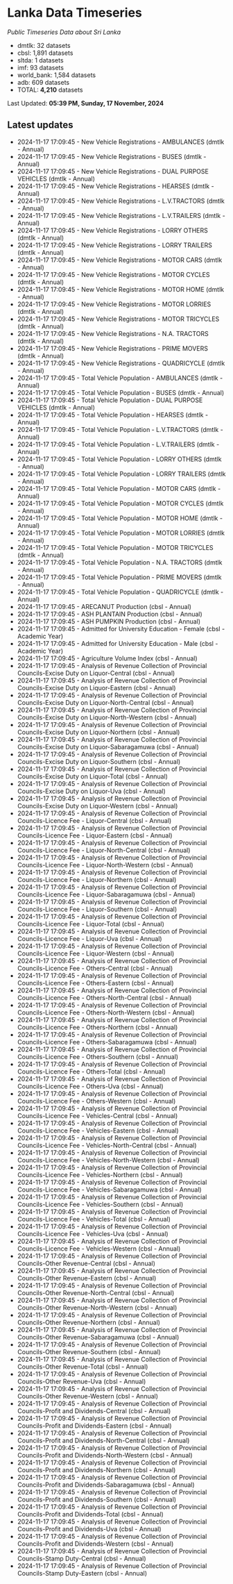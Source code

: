 # Lanka Data Timeseries
*Public Timeseries Data about Sri Lanka*

* dmtlk: 32 datasets
* cbsl: 1,891 datasets
* sltda: 1 datasets
* imf: 93 datasets
* world_bank: 1,584 datasets
* adb: 609 datasets
* TOTAL: **4,210** datasets

Last Updated: **05:39 PM, Sunday, 17 November, 2024**

## Latest updates

* 2024-11-17 17:09:45 - New Vehicle Registrations - AMBULANCES (dmtlk - Annual)
* 2024-11-17 17:09:45 - New Vehicle Registrations - BUSES (dmtlk - Annual)
* 2024-11-17 17:09:45 - New Vehicle Registrations - DUAL PURPOSE VEHICLES (dmtlk - Annual)
* 2024-11-17 17:09:45 - New Vehicle Registrations - HEARSES (dmtlk - Annual)
* 2024-11-17 17:09:45 - New Vehicle Registrations - L.V.TRACTORS (dmtlk - Annual)
* 2024-11-17 17:09:45 - New Vehicle Registrations - L.V.TRAILERS (dmtlk - Annual)
* 2024-11-17 17:09:45 - New Vehicle Registrations - LORRY OTHERS (dmtlk - Annual)
* 2024-11-17 17:09:45 - New Vehicle Registrations - LORRY TRAILERS (dmtlk - Annual)
* 2024-11-17 17:09:45 - New Vehicle Registrations - MOTOR CARS (dmtlk - Annual)
* 2024-11-17 17:09:45 - New Vehicle Registrations - MOTOR CYCLES (dmtlk - Annual)
* 2024-11-17 17:09:45 - New Vehicle Registrations - MOTOR HOME (dmtlk - Annual)
* 2024-11-17 17:09:45 - New Vehicle Registrations - MOTOR LORRIES (dmtlk - Annual)
* 2024-11-17 17:09:45 - New Vehicle Registrations - MOTOR TRICYCLES (dmtlk - Annual)
* 2024-11-17 17:09:45 - New Vehicle Registrations - N.A. TRACTORS (dmtlk - Annual)
* 2024-11-17 17:09:45 - New Vehicle Registrations - PRIME MOVERS (dmtlk - Annual)
* 2024-11-17 17:09:45 - New Vehicle Registrations - QUADRICYCLE (dmtlk - Annual)
* 2024-11-17 17:09:45 - Total Vehicle Population - AMBULANCES (dmtlk - Annual)
* 2024-11-17 17:09:45 - Total Vehicle Population - BUSES (dmtlk - Annual)
* 2024-11-17 17:09:45 - Total Vehicle Population - DUAL PURPOSE VEHICLES (dmtlk - Annual)
* 2024-11-17 17:09:45 - Total Vehicle Population - HEARSES (dmtlk - Annual)
* 2024-11-17 17:09:45 - Total Vehicle Population - L.V.TRACTORS (dmtlk - Annual)
* 2024-11-17 17:09:45 - Total Vehicle Population - L.V.TRAILERS (dmtlk - Annual)
* 2024-11-17 17:09:45 - Total Vehicle Population - LORRY OTHERS (dmtlk - Annual)
* 2024-11-17 17:09:45 - Total Vehicle Population - LORRY TRAILERS (dmtlk - Annual)
* 2024-11-17 17:09:45 - Total Vehicle Population - MOTOR CARS (dmtlk - Annual)
* 2024-11-17 17:09:45 - Total Vehicle Population - MOTOR CYCLES (dmtlk - Annual)
* 2024-11-17 17:09:45 - Total Vehicle Population - MOTOR HOME (dmtlk - Annual)
* 2024-11-17 17:09:45 - Total Vehicle Population - MOTOR LORRIES (dmtlk - Annual)
* 2024-11-17 17:09:45 - Total Vehicle Population - MOTOR TRICYCLES (dmtlk - Annual)
* 2024-11-17 17:09:45 - Total Vehicle Population - N.A. TRACTORS (dmtlk - Annual)
* 2024-11-17 17:09:45 - Total Vehicle Population - PRIME MOVERS (dmtlk - Annual)
* 2024-11-17 17:09:45 - Total Vehicle Population - QUADRICYCLE (dmtlk - Annual)
* 2024-11-17 17:09:45 - ARECANUT Production (cbsl - Annual)
* 2024-11-17 17:09:45 - ASH PLANTAIN Production (cbsl - Annual)
* 2024-11-17 17:09:45 - ASH PUMPKIN Production (cbsl - Annual)
* 2024-11-17 17:09:45 - Admitted for University Education - Female (cbsl - Academic Year)
* 2024-11-17 17:09:45 - Admitted for University Education - Male (cbsl - Academic Year)
* 2024-11-17 17:09:45 - Agriculture Volume Index (cbsl - Annual)
* 2024-11-17 17:09:45 - Analysis of Revenue Collection of Provincial Councils-Excise Duty on Liquor-Central (cbsl - Annual)
* 2024-11-17 17:09:45 - Analysis of Revenue Collection of Provincial Councils-Excise Duty on Liquor-Eastern (cbsl - Annual)
* 2024-11-17 17:09:45 - Analysis of Revenue Collection of Provincial Councils-Excise Duty on Liquor-North-Central (cbsl - Annual)
* 2024-11-17 17:09:45 - Analysis of Revenue Collection of Provincial Councils-Excise Duty on Liquor-North-Western (cbsl - Annual)
* 2024-11-17 17:09:45 - Analysis of Revenue Collection of Provincial Councils-Excise Duty on Liquor-Northern (cbsl - Annual)
* 2024-11-17 17:09:45 - Analysis of Revenue Collection of Provincial Councils-Excise Duty on Liquor-Sabaragamuwa (cbsl - Annual)
* 2024-11-17 17:09:45 - Analysis of Revenue Collection of Provincial Councils-Excise Duty on Liquor-Southern (cbsl - Annual)
* 2024-11-17 17:09:45 - Analysis of Revenue Collection of Provincial Councils-Excise Duty on Liquor-Total (cbsl - Annual)
* 2024-11-17 17:09:45 - Analysis of Revenue Collection of Provincial Councils-Excise Duty on Liquor-Uva (cbsl - Annual)
* 2024-11-17 17:09:45 - Analysis of Revenue Collection of Provincial Councils-Excise Duty on Liquor-Western (cbsl - Annual)
* 2024-11-17 17:09:45 - Analysis of Revenue Collection of Provincial Councils-Licence Fee - Liquor-Central (cbsl - Annual)
* 2024-11-17 17:09:45 - Analysis of Revenue Collection of Provincial Councils-Licence Fee - Liquor-Eastern (cbsl - Annual)
* 2024-11-17 17:09:45 - Analysis of Revenue Collection of Provincial Councils-Licence Fee - Liquor-North-Central (cbsl - Annual)
* 2024-11-17 17:09:45 - Analysis of Revenue Collection of Provincial Councils-Licence Fee - Liquor-North-Western (cbsl - Annual)
* 2024-11-17 17:09:45 - Analysis of Revenue Collection of Provincial Councils-Licence Fee - Liquor-Northern (cbsl - Annual)
* 2024-11-17 17:09:45 - Analysis of Revenue Collection of Provincial Councils-Licence Fee - Liquor-Sabaragamuwa (cbsl - Annual)
* 2024-11-17 17:09:45 - Analysis of Revenue Collection of Provincial Councils-Licence Fee - Liquor-Southern (cbsl - Annual)
* 2024-11-17 17:09:45 - Analysis of Revenue Collection of Provincial Councils-Licence Fee - Liquor-Total (cbsl - Annual)
* 2024-11-17 17:09:45 - Analysis of Revenue Collection of Provincial Councils-Licence Fee - Liquor-Uva (cbsl - Annual)
* 2024-11-17 17:09:45 - Analysis of Revenue Collection of Provincial Councils-Licence Fee - Liquor-Western (cbsl - Annual)
* 2024-11-17 17:09:45 - Analysis of Revenue Collection of Provincial Councils-Licence Fee - Others-Central (cbsl - Annual)
* 2024-11-17 17:09:45 - Analysis of Revenue Collection of Provincial Councils-Licence Fee - Others-Eastern (cbsl - Annual)
* 2024-11-17 17:09:45 - Analysis of Revenue Collection of Provincial Councils-Licence Fee - Others-North-Central (cbsl - Annual)
* 2024-11-17 17:09:45 - Analysis of Revenue Collection of Provincial Councils-Licence Fee - Others-North-Western (cbsl - Annual)
* 2024-11-17 17:09:45 - Analysis of Revenue Collection of Provincial Councils-Licence Fee - Others-Northern (cbsl - Annual)
* 2024-11-17 17:09:45 - Analysis of Revenue Collection of Provincial Councils-Licence Fee - Others-Sabaragamuwa (cbsl - Annual)
* 2024-11-17 17:09:45 - Analysis of Revenue Collection of Provincial Councils-Licence Fee - Others-Southern (cbsl - Annual)
* 2024-11-17 17:09:45 - Analysis of Revenue Collection of Provincial Councils-Licence Fee - Others-Total (cbsl - Annual)
* 2024-11-17 17:09:45 - Analysis of Revenue Collection of Provincial Councils-Licence Fee - Others-Uva (cbsl - Annual)
* 2024-11-17 17:09:45 - Analysis of Revenue Collection of Provincial Councils-Licence Fee - Others-Western (cbsl - Annual)
* 2024-11-17 17:09:45 - Analysis of Revenue Collection of Provincial Councils-Licence Fee - Vehicles-Central (cbsl - Annual)
* 2024-11-17 17:09:45 - Analysis of Revenue Collection of Provincial Councils-Licence Fee - Vehicles-Eastern (cbsl - Annual)
* 2024-11-17 17:09:45 - Analysis of Revenue Collection of Provincial Councils-Licence Fee - Vehicles-North-Central (cbsl - Annual)
* 2024-11-17 17:09:45 - Analysis of Revenue Collection of Provincial Councils-Licence Fee - Vehicles-North-Western (cbsl - Annual)
* 2024-11-17 17:09:45 - Analysis of Revenue Collection of Provincial Councils-Licence Fee - Vehicles-Northern (cbsl - Annual)
* 2024-11-17 17:09:45 - Analysis of Revenue Collection of Provincial Councils-Licence Fee - Vehicles-Sabaragamuwa (cbsl - Annual)
* 2024-11-17 17:09:45 - Analysis of Revenue Collection of Provincial Councils-Licence Fee - Vehicles-Southern (cbsl - Annual)
* 2024-11-17 17:09:45 - Analysis of Revenue Collection of Provincial Councils-Licence Fee - Vehicles-Total (cbsl - Annual)
* 2024-11-17 17:09:45 - Analysis of Revenue Collection of Provincial Councils-Licence Fee - Vehicles-Uva (cbsl - Annual)
* 2024-11-17 17:09:45 - Analysis of Revenue Collection of Provincial Councils-Licence Fee - Vehicles-Western (cbsl - Annual)
* 2024-11-17 17:09:45 - Analysis of Revenue Collection of Provincial Councils-Other Revenue-Central (cbsl - Annual)
* 2024-11-17 17:09:45 - Analysis of Revenue Collection of Provincial Councils-Other Revenue-Eastern (cbsl - Annual)
* 2024-11-17 17:09:45 - Analysis of Revenue Collection of Provincial Councils-Other Revenue-North-Central (cbsl - Annual)
* 2024-11-17 17:09:45 - Analysis of Revenue Collection of Provincial Councils-Other Revenue-North-Western (cbsl - Annual)
* 2024-11-17 17:09:45 - Analysis of Revenue Collection of Provincial Councils-Other Revenue-Northern (cbsl - Annual)
* 2024-11-17 17:09:45 - Analysis of Revenue Collection of Provincial Councils-Other Revenue-Sabaragamuwa (cbsl - Annual)
* 2024-11-17 17:09:45 - Analysis of Revenue Collection of Provincial Councils-Other Revenue-Southern (cbsl - Annual)
* 2024-11-17 17:09:45 - Analysis of Revenue Collection of Provincial Councils-Other Revenue-Total (cbsl - Annual)
* 2024-11-17 17:09:45 - Analysis of Revenue Collection of Provincial Councils-Other Revenue-Uva (cbsl - Annual)
* 2024-11-17 17:09:45 - Analysis of Revenue Collection of Provincial Councils-Other Revenue-Western (cbsl - Annual)
* 2024-11-17 17:09:45 - Analysis of Revenue Collection of Provincial Councils-Profit and Dividends-Central (cbsl - Annual)
* 2024-11-17 17:09:45 - Analysis of Revenue Collection of Provincial Councils-Profit and Dividends-Eastern (cbsl - Annual)
* 2024-11-17 17:09:45 - Analysis of Revenue Collection of Provincial Councils-Profit and Dividends-North-Central (cbsl - Annual)
* 2024-11-17 17:09:45 - Analysis of Revenue Collection of Provincial Councils-Profit and Dividends-North-Western (cbsl - Annual)
* 2024-11-17 17:09:45 - Analysis of Revenue Collection of Provincial Councils-Profit and Dividends-Northern (cbsl - Annual)
* 2024-11-17 17:09:45 - Analysis of Revenue Collection of Provincial Councils-Profit and Dividends-Sabaragamuwa (cbsl - Annual)
* 2024-11-17 17:09:45 - Analysis of Revenue Collection of Provincial Councils-Profit and Dividends-Southern (cbsl - Annual)
* 2024-11-17 17:09:45 - Analysis of Revenue Collection of Provincial Councils-Profit and Dividends-Total (cbsl - Annual)
* 2024-11-17 17:09:45 - Analysis of Revenue Collection of Provincial Councils-Profit and Dividends-Uva (cbsl - Annual)
* 2024-11-17 17:09:45 - Analysis of Revenue Collection of Provincial Councils-Profit and Dividends-Western (cbsl - Annual)
* 2024-11-17 17:09:45 - Analysis of Revenue Collection of Provincial Councils-Stamp Duty-Central (cbsl - Annual)
* 2024-11-17 17:09:45 - Analysis of Revenue Collection of Provincial Councils-Stamp Duty-Eastern (cbsl - Annual)